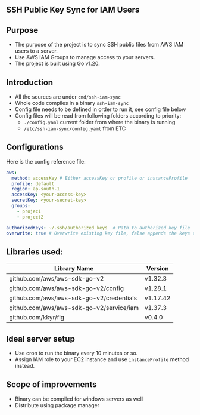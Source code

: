 SSH Public Key Sync for IAM Users
---------------------------------

## Purpose
- The purpose of the project is to sync SSH public files from AWS IAM users to a server.
- Use AWS IAM Groups to manage access to your servers. 
- The project is built using Go v1.20.

## Introduction
- All the sources are under `cmd/ssh-iam-sync`
- Whole code compiles in a binary `ssh-iam-sync`
- Config file needs to be defined in order to run it, see config file below
- Config files will be read from following folders according to priority:
    - `./config.yaml` current folder from where the binary is running
    - `/etc/ssh-iam-sync/config.yaml` from ETC

## Configurations
Here is the config reference file:
```yaml
aws:
  method: accessKey # Either accessKey or profile or instanceProfile
  profile: default
  region: ap-south-1
  accessKey: <your-access-key>
  secretKey: <your-secret-key>
  groups:
    - projec1
    - project2

authorizedKeys: ~/.ssh/authorized_keys  # Path to authorized key file
overwrite: true # Overwrite existing key file, false appends the keys to file
```

    
## Libraries used: 
| Library Name                             | Version  |
|------------------------------------------|----------|
| github.com/aws/aws-sdk-go-v2             | v1.32.3  |
| github.com/aws/aws-sdk-go-v2/config       | v1.28.1  |
| github.com/aws/aws-sdk-go-v2/credentials | v1.17.42 |
| github.com/aws/aws-sdk-go-v2/service/iam | v1.37.3  |
| github.com/kkyr/fig                       | v0.4.0   |


## Ideal server setup
- Use cron to run the binary every 10 minutes or so. 
- Assign IAM role to your EC2 instance and use `instanceProfile` method instead.

## Scope of improvements
- Binary can be compiled for windows servers as well 
- Distribute using package manager
